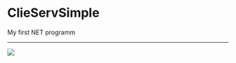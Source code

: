 # ClieServSimple
My first NET programm
*****
<img src="https://s57e.storage.yandex.net/rdisk/a4f3928cf86f22fa0d556184e0fa99aba97976f58cef92978a124a2abb454766/5999fc14/e4yAmOpUdHfB_SQ08sGywfY4bBIBtpJIL-4NOvkN7ThG3g5CevMQqhmV6GOWzH4qoaoxdTOMDl2nUWlj9J_DXw==?uid=227757636&filename=3.gif&disposition=inline&hash=&limit=0&content_type=image%2Fgif&fsize=3305161&hid=5c988b672102110b8b9fd5c9f9185837&media_type=image&tknv=v2&etag=55552f167e163ea9a0d5ccd8da1b9650&rtoken=8FRkyRRKgU8w&force_default=yes&ycrid=na-eebc0ed199f29115fe41e9b4fbc41936-downloader1f&ts=55735dea82d00&s=7f47c2a8f2738bcd27199394502002928eb898ed9d0e1312013b76cab78f7ccd&pb=U2FsdGVkX19fCHMd2zZyVT11B0h0kKoo9guKyZ3Fn4BT7fDK0VBuCyo0raPcXU3gPBNoSWYxRfW6hlt6TdZicNnq-DtEHmeFdhfKK2NKRd0="/>
